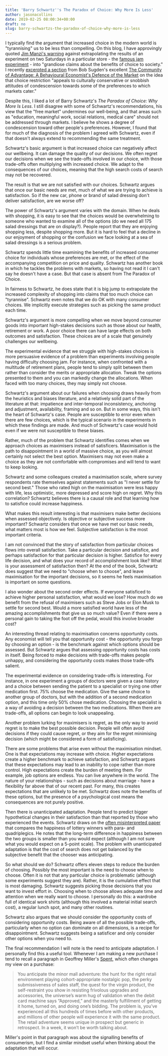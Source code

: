 ```yaml
---
title: 'Barry Schwartz''s The Paradox of Choice: Why More Is Less'
author: jasonacollins
date: 2019-02-25 08:00:34+00:00
draft: no
slug: barry-schwartzs-the-paradox-of-choice-why-more-is-less
---
```


I typically find the argument that increased choice in the modern world is "tyrannising" us to be less than compelling. On this blog, I have approvingly quoted [Jim Manzi's warning](https://jasoncollins.blog/bad-behavioural-science-failures-bias-and-fairy-tales/) against extrapolating the results of an experiment on two Saturdays in a particular store - the [famous jam experiment](https://jasoncollins.blog/not-the-jam-study-again/) - into "grandiose claims about the benefits of choice to society." I recently [excerpted a section](https://jasoncollins.blog/concern-about-the-tyranny-of-choice-or-condescension-towards-others-preferences/) from Bob Sugden's excellent [The Community of Advantage: A Behavioural Economist's Defence of the Market](https://jasoncollins.blog/robert-sugdens-the-community-of-advantage-a-behavioural-economists-defence-of-the-market/) on the idea that choice restriction "appeals to culturally conservative or snobbish attitudes of condescension towards some of the preferences to which markets cater."

Despite this, I liked a lot of Barry Schwartz's *The Paradox of Choice: Why More Is Less*. I still disagree with some of Schwartz's recommendations, his view that the "free market" undermines our well-being, and that areas such as "education, meaningful work, social relations, medical care" should not be addressed through markets. I believe he shows a degree of condescension toward other people's preferences. However, I found that for much of the diagnosis of the problem I agreed with Schwartz, even if that doesn't always extend to recommending the same treatment.

Schwartz's basic argument is that increased choice can negatively affect our wellbeing. It can damage the quality of our decisions. We often regret our decisions when we see the trade-offs involved in our choice, with those trade-offs often multiplying with increased choice. We adapt to the consequences of our choices, meaning that the high search costs of search may not be recovered.

The result is that we are not satisfied with our choices. Schwartz argues that once our basic needs are met, much of what we are trying to achieve is satisfaction. So if the new car, phone or brand of salad dressing don't deliver satisfaction, are we worse off?

The power of Schwartz's argument varies with the domain. When he deals with shopping, it is easy to see that the choices would be overwhelming to someone who wanted to examine all of the options (do we need all 175 salad dressings that are on display?). People report that they are enjoying shopping less, despite shopping more. But it is hard to feel that a decline in our enjoyment of shopping or the confusion we face looking at a sea of salad dressings is a serious problem.

Schwartz spends little time examining the benefits of increased consumer choice for individuals whose preferences are met, or the effect of the accompanying competition on price and quality. Schwartz has another book in which he tackles the problems with markets, so having not read it I can't say he doesn't have a case. But that case is absent from The Paradox of Choice.

In fairness to Schwartz, he does state that it is big jump to extrapolate the increased complexity of shopping into claims that too much choice can "tyrannise". Schwartz even notes that we do OK with many consumer choices. We implicitly execute strategies such as picking the same product each time.

Schwartz's argument is more compelling when we move beyond consumer goods into important high-stakes decisions such as those about our health, retirement or work. A poor choice there can have large effects on both outcomes and satisfaction. These choices are of a scale that genuinely challenges our wellbeing.

The experimental evidence that we struggle with high-stakes choices is more persuasive evidence of a problem than experiments involving people having difficulty choosing jam. For instance, when confronted with a multitude of retirement plans, people tend to simply split between them rather than consider the merits or appropriate allocation. Tweak the options presented to them and you can markedly change the allocations. When faced with too many choices, they may simply not choose.

Schwartz's argument about our failures when choosing draws heavily from the heuristics and biases literature, and a relatively solid part of the literature at that: impatience and inter-temporal inconsistency, anchoring and adjustment, availability, framing and so on. But in some ways, this isn't the heart of Schwartz's case. People are susceptible to error even when there are few choices, which is the typical scenario in the experiments in which these findings are made. And much of Schwartz's case would hold even if we were not susceptible to these biases.

Rather, much of the problem that Schwartz identifies comes when we approach choices as maximisers instead of satisficers. Maximisation is the path to disappointment in a world of massive choice, as you will almost certainly not select the best option. Maximisers may not even make a choice as they are not comfortable with compromises and will tend to want to keep looking.

Schwartz and some colleagues created a maximisation scale, where survey respondents rate themselves against statements such as "I never settle for second best." Those who rated high on the maximisation were less happy with life, less optimistic, more depressed and score high on regret. Why this correlation? Schwartz believes there is a causal role and that learning how to satisfice could increase happiness.

What makes this result interesting is that maximisers make better decisions when assessed objectively. Is objective or subjective success more important? Schwartz considers that once we have met our basic needs, what matters most is how we feel. Subjective satisfaction is the most important criteria.

I am not convinced that the story of satisfaction from particular choices flows into overall satisfaction. Take a particular decision and satisfice, and perhaps satisfaction for that particular decision is higher. Satisfice for every life decision, and what does your record of accomplishment look like? What is your assessment of satisfaction then? At the end of the book, Schwartz does suggest that we need to "choose when to choose", and leave maximisation for the important decisions, so it seems he feels maximisation is important on some questions.

I also wonder about the second order effects. If everyone satisficed to achieve higher personal satisfaction, what would we lose? How much do we benefit from the refusal of maximisers such as Steve Jobs or Elon Musk to settle for second best. Would a more satisfied world have less of the amazing accomplishments that give us so much value? Even if there were a personal gain to taking the foot off the pedal, would this involve broader cost?

An interesting thread relating to maximisation concerns opportunity costs. Any economist will tell you that opportunity cost - the opportunity you forgo by choosing an option - is the benchmark against which options should be assessed. But Schwartz argues that assessing opportunity costs has costs in itself. Being forced to make decisions with trade-offs makes people unhappy, and considering the opportunity costs makes those trade-offs salient.

The experimental evidence on considering trade-offs is interesting. For instance, in one experiment a groups of doctors were given a case history and a choice between sending the patient to a specialist or trying one other medication first. 75% choose the medication. Give the same choice to another group of doctors, but with the addition of a second medication option, and this time only 50% chose medication. Choosing the specialist is a way of avoiding a decision between the two medications. When there are trade-offs, all options can begin to look unappealing.

Another problem lurking for maximisers is regret, as the only way to avoid regret is to make the best possible decision. People will often avoid decisions if they could cause regret, or they aim for the regret minimising decision (which might be considered a form of satisficing).

There are some problems that arise even without the maximisation mindset.  One is that expectations may increase with choice. Higher expectations create a higher benchmark to achieve satisfaction, and Schwartz argues that these expectations may lead to an inability to cope rather than more control. High expectations create the burden of meeting them. For example, job options are endless. You can live anywhere in the world. The nature of your relationships - such as decisions about marriage - have a flexibility far above that of our recent past. For many, this creates expectations that are unlikely to be met. Schwartz does note the benefits of these options, but the presence of a psychological cost means the consequences are not purely positive.

Then there is unanticipated adaptation. People tend to predict bigger hypothetical changes in their satisfaction than that reported by those who experienced the events. Schwartz draws on the [often misinterpreted paper](https://jasoncollins.blog/how-happy-is-a-paraplegic-a-year-after-losing-the-use-of-their-legs/) that compares the happiness of lottery winners with para- and quadriplegics. He notes that the long-term difference in happiness between the two groups is smaller than you would expect (although I am not sure what you would expect on a 5-point scale). The problem with unanticipated adaptation is that the cost of search does not get balanced by the subjective benefit that the chooser was anticipating.

So what should we do? Schwartz offers eleven steps to reduce the burden of choosing. Possibly the most important is the need to choose when to choose. Often it is not that any particular choice is problematic (although some experiments suggest they are). Rather, it is the cumulative effect that is most damaging. Schwartz suggests picking those decisions that you want to invest effort in. Choosing when to choose allows adequate time and attention when we really want to choose. I personally do this: a wardrobe full of identical work shirts (although this involved a material initial search cost), a regular lunch spot, and many other routines.

Schwartz also argues that we should consider the opportunity costs of considering opportunity costs. Being aware of all the possible trade-offs, particularly when no option can dominate on all dimensions, is a recipe for disappointment. Schwartz suggests being a satisficer and only consider other options when you need to.

The final recommendation I will note is the need to anticipate adaptation. I personally find this a useful tool. Whenever I am making a new purchase I tend to recall a paragraph in Geoffrey Miller's [Spent](https://jasoncollins.blog/millers-spent-sex-evolution-and-consumer-behavior/), which often changes my view on a purchase:

>You anticipate the minor mall adventure: the hunt for the right retail environment playing cohort-appropriate nostalgic pop, the perky submissiveness of sales staff, the quest for the virgin product, the self-restraint you show in resisting frivolous upgrades and accessories, the universe’s warm hug of validation when the debit card machine says “Approved,” and the masterly fulfillment of getting it home, turned on, and doing one’s bidding. The problem is, you’ve experienced all this hundreds of times before with other products, and millions of other people will experience it with the same product. The retail adventure seems unique in prospect but generic in retrospect. In a week, it won’t be worth talking about.

Miller's point in that paragraph was about the signalling benefits of consumerism, but I find a similar mindset useful when thinking about the adaptation that will occur.
